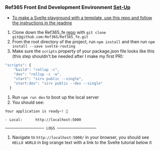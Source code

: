 ### Ref365 Front End Development Environment [Set-Up](https://gist.github.com/nwgambee/2216c410ba3d79d21b8d3ae8fcbf83b0)

- [To make a Svelte playground with a template, use this repo and follow the instructions in the readme](https://github.com/sveltejs/template)
1. Clone down the Ref365_fe [repo](https://github.com/Ref365/Ref365_fe) with `git clone git@github.com:Ref365/Ref365_fe.git`
1. From the root directory of the project, run `npm install` and then run `npm install --save svelte-routing`
1. Make sure the `scripts` property of your package.json file looks like this (this step shouldn't be needed after I make my first PR): 
```javascript
"scripts": {
    "build": "rollup -c",
    "dev": "rollup -c -w",
    "start": "sirv public --single",
    "start:dev": "sirv public --dev --single"
  }
  ```
  1. Run `npm run dev` to boot up the local server 
  1. You should see: 
  ```
  Your application is ready~! 🚀

  - Local:      http://localhost:5000

────────────────── LOGS ──────────────────
```
  1. Navigate to `http://localhost:5000/` in your browser, you should see `HELLO WORLD` in big orange text with a link to the Svelte tutorial below it
